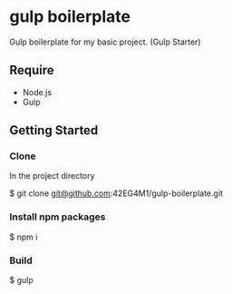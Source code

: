# gulp boilerplate
Gulp boilerplate for my basic project.
(Gulp Starter)


## Require
* Node.js
* Gulp


## Getting Started
### Clone
In the project directory

  $ git clone git@github.com:42EG4M1/gulp-boilerplate.git

### Install npm packages
  $ npm i

### Build
  $ gulp
